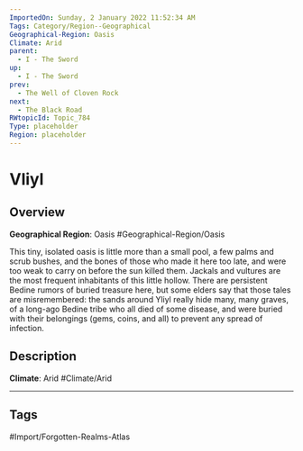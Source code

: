 ```yaml
---
ImportedOn: Sunday, 2 January 2022 11:52:34 AM
Tags: Category/Region--Geographical
Geographical-Region: Oasis
Climate: Arid
parent:
  - I - The Sword
up:
  - I - The Sword
prev:
  - The Well of Cloven Rock
next:
  - The Black Road
RWtopicId: Topic_784
Type: placeholder
Region: placeholder
---
```

# Vliyl
## Overview
**Geographical Region**: Oasis
#Geographical-Region/Oasis

This tiny, isolated oasis is little more than a small pool, a few palms and scrub bushes, and the bones of those who made it here too late, and were too weak to carry on before the sun killed them. Jackals and vultures are the most frequent inhabitants of this little hollow. There are persistent Bedine rumors of buried treasure here, but some elders say that those tales are misremembered: the sands around Yliyl really hide many, many graves, of a long-ago Bedine tribe who all died of some disease, and were buried with their belongings (gems, coins, and all) to prevent any spread of infection.

## Description
**Climate**: Arid
#Climate/Arid


---
## Tags
#Import/Forgotten-Realms-Atlas

